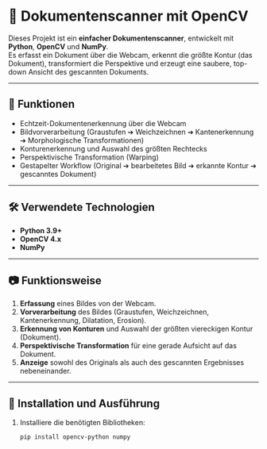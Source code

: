 # 📸 Dokumentenscanner mit OpenCV

Dieses Projekt ist ein **einfacher Dokumentenscanner**, entwickelt mit **Python**, **OpenCV** und **NumPy**.  
Es erfasst ein Dokument über die Webcam, erkennt die größte Kontur (das Dokument), transformiert die Perspektive und erzeugt eine saubere, top-down Ansicht des gescannten Dokuments.

---

## 🚀 Funktionen

- Echtzeit-Dokumentenerkennung über die Webcam
- Bildvorverarbeitung (Graustufen ➔ Weichzeichnen ➔ Kantenerkennung ➔ Morphologische Transformationen)
- Konturenerkennung und Auswahl des größten Rechtecks
- Perspektivische Transformation (Warping)
- Gestapelter Workflow (Original ➔ bearbeitetes Bild ➔ erkannte Kontur ➔ gescanntes Dokument)

---

## 🛠 Verwendete Technologien

- **Python 3.9+**
- **OpenCV 4.x**
- **NumPy**

---

## 📷 Funktionsweise

1. **Erfassung** eines Bildes von der Webcam.
2. **Vorverarbeitung** des Bildes (Graustufen, Weichzeichnen, Kantenerkennung, Dilatation, Erosion).
3. **Erkennung von Konturen** und Auswahl der größten viereckigen Kontur (Dokument).
4. **Perspektivische Transformation** für eine gerade Aufsicht auf das Dokument.
5. **Anzeige** sowohl des Originals als auch des gescannten Ergebnisses nebeneinander.

---

## 🧩 Installation und Ausführung

1. Installiere die benötigten Bibliotheken:
   ```bash
   pip install opencv-python numpy
